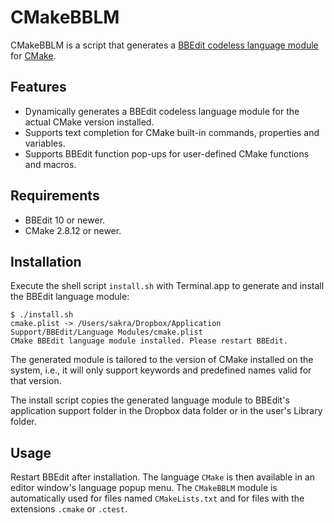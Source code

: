 CMakeBBLM
=========

CMakeBBLM is a script that generates a [BBEdit codeless language module][clm] for [CMake][cmake].

Features
--------

* Dynamically generates a BBEdit codeless language module for the actual CMake version installed.
* Supports text completion for CMake built-in commands, properties and variables.
* Supports BBEdit function pop-ups for user-defined CMake functions and macros.

Requirements
------------

* BBEdit 10 or newer.
* CMake 2.8.12 or newer.

Installation
------------

Execute the shell script `install.sh` with Terminal.app to generate and install the BBEdit language
module:

    $ ./install.sh
    cmake.plist -> /Users/sakra/Dropbox/Application Support/BBEdit/Language Modules/cmake.plist
    CMake BBEdit language module installed. Please restart BBEdit.

The generated module is tailored to the version of CMake installed on the system, i.e., it will
only support keywords and predefined names valid for that version.

The install script copies the generated language module to BBEdit's application support folder in
the Dropbox data folder or in the user's Library folder.

Usage
-----

Restart BBEdit after installation. The language `CMake` is then available in an editor window's
language popup menu. The `CMakeBBLM` module is automatically used for files named `CMakeLists.txt`
and for files with the extensions `.cmake` or `.ctest`.

[clm]:http://www.barebones.com/support/develop/clm.html
[cmake]:https://cmake.org/
